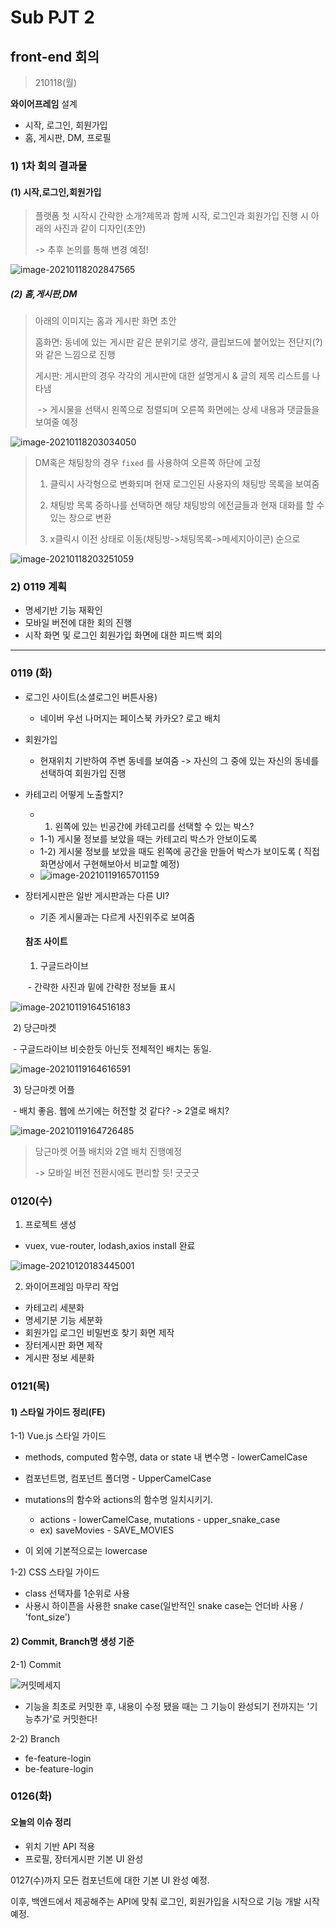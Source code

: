 # Sub PJT 2



## front-end 회의

> 210118(월)

**와이어프레임** 설계

- 시작, 로그인, 회원가입
- 홈, 게시판, DM, 프로필





### 1) 1차 회의 결과물



#### (1) 시작,로그인,회원가입

> 플랫폼 첫 시작시 간략한 소개?제목과 함께 시작, 로그인과 회원가입 진행 시 아래의 사진과 같이 디자인(초안)
>
> -> 추후 논의를 통해 변경 예정!

![image-20210118202847565](README/image-20210118202847565.png)



##### (2) 홈,게시판,DM

> 아래의 이미지는 홈과 게시판 화면 초안
>
> 홈화면: 동네에 있는 게시판 같은 분위기로 생각, 클립보드에 붙어있는 전단지(?) 와 같은 느낌으로 진행
>
> 게시판: 게시판의 경우 각각의 게시판에 대한 설명게시 & 글의 제목 리스트를 나타냄
>
> ​				-> 게시물을 선택시 왼쪽으로 정렬되며 오른쪽 화면에는 상세 내용과 댓글들을 보여줄 예정

![image-20210118203034050](README/image-20210118203034050.png)


> DM혹은 채팅창의 경우 `fixed` 를 사용하여 오른쪽 하단에 고정
>
> 1) 클릭시 사각형으로 변화되며 현재 로그인된 사용자의 채팅방 목록을 보여줌
>
> 2) 채팅방 목록 중하나를 선택하면 해당 채팅방의 에전글들과 현재 대화를 할 수 있는 창으로 변환
>
> 3) x클릭시 이전 상태로 이동(채팅방->채팅목록->메세지아이콘) 순으로

![image-20210118203251059](README/image-20210118203251059.png)



### 2) 0119 계획

- 명세기반 기능 재확인
- 모바일 버전에 대한 회의 진행
- 시작 화면 및 로그인 회원가입 화면에 대한 피드백 회의

---



### 0119 (화)

- 로그인 사이트(소셜로그인 버튼사용)

  - 네이버 우선 나머지는 페이스북 카카오? 로고 배치

- 회원가입

  - 현재위치 기반하여 주변 동네를 보여줌 -> 자신의 그 중에 있는 자신의 동네를 선택하여 회원가입 진행

- 카테고리 어떻게 노출할지?

  - 1) 왼쪽에 있는 빈공간에 카테고리를 선택할 수 있는 박스?
  - 1-1) 게시물 정보를 보았을 때는 카테고리 박스가 안보이도록
  - 1-2) 게시물 정보를 보았을 때도 왼쪽에 공간을 만들어 박스가 보이도록 ( 직접 화면상에서 구현해보아서 비교할 예정)
  - ![image-20210119165701159](README/image-20210119165701159.png)

- 장터게시판은 일반 게시판과는 다른 UI?

  - 기존 게시물과는 다르게 사진위주로 보여줌

  #### 참조 사이트

  1) 구글드라이브

  ​	- 간략한 사진과 밑에 간략한 정보들 표시

![image-20210119164516183](README/image-20210119164516183.png)

​		2)  당근마켓

​		- 구글드라이브 비슷한듯 아닌듯 전체적인 배치는 동일.

![image-20210119164616591](README/image-20210119164616591.png)



​	3) 당근마켓 어플

​	- 배치 좋음. 웹에 쓰기에는 허전할 것 같다? -> 2열로 배치?  

![image-20210119164726485](README/image-20210119164726485.png)

> 당근마켓 어플 배치와 2열 배치 진행예정
>
> -> 모바일 버전 전환시에도 편리할 듯! 굿굿굿





### 0120(수)



1) 프로젝트 생성

- vuex, vue-router, lodash,axios install 완료

![image-20210120183445001](README/image-20210120183445001.png)

2) 와이어프레임 마무리 작업

- 카테고리 세분화
- 명세기분 기능 세분화
- 회원가입 로그인 비밀번호 찾기 화면 제작
- 장터게시판 화면 제작
- 게시판 정보 세분화



### 0121(목)



#### 1) 스타일 가이드 정리(FE)

1-1) Vue.js 스타일 가이드

- methods, computed 함수명, data or state 내 변수명 - lowerCamelCase

- 컴포넌트명, 컴포넌트 폴더명 - UpperCamelCase

- mutations의 함수와 actions의 함수명 일치시키기.
  - actions - lowerCamelCase, mutations - upper_snake_case
  - ex) saveMovies - SAVE_MOVIES

- 이 외에 기본적으로는 lowercase



1-2) CSS 스타일 가이드

- class 선택자를 1순위로 사용 
- 사용시 하이픈을 사용한 snake case(일반적인 snake case는 언더바 사용 / 'font_size')



#### 2) Commit, Branch명 생성 기준

2-1) Commit

![커밋메세지](./README\커밋메세지.png)

- 기능을 최초로 커밋한 후, 내용이 수정 됐을 때는 그 기능이 완성되기 전까지는 '기능추가'로 커밋한다!



2-2) Branch

- fe-feature-login
- be-feature-login



### 0126(화)



#### 오늘의 이슈 정리

- 위치 기반 API 적용
- 프로필, 장터게시판 기본 UI 완성



0127(수)까지 모든 컴포넌트에 대한 기본 UI 완성 예정.

이후, 백엔드에서 제공해주는 API에 맞춰 로그인, 회원가입을 시작으로 기능 개발 시작예정.









